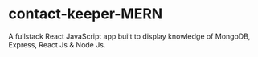 # contact-keeper-MERN
A fullstack React JavaScript app built to display knowledge of MongoDB, Express, React Js &amp; Node Js.
